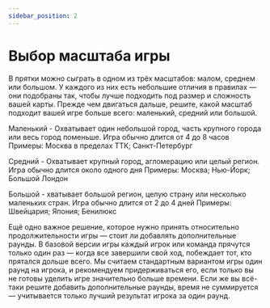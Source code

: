 ```yaml
---
sidebar_position: 2
---
```


# Выбор масштаба игры

В прятки можно сыграть в одном из трёх масштабов: малом, среднем или большом. У каждого из них есть небольшие отличия в правилах — они подобраны так, чтобы лучше подходить под размер и сложность вашей карты. Прежде чем двигаться дальше, решите, какой масштаб подходит вашей игре больше всего: маленький, средний или большой.

Маленький - Охватывает один небольшой город, часть крупного города или весь город поменьше. Игра обычно длится от 4 до 8 часов Примеры: Москва в пределах ТТК; Санкт-Петербург

Средний - Охватывает крупный город, агломерацию или целый регион. Игра обычно длится около одного дня Примеры: Москва; Нью-Йорк; Большой Лондон

Большой - хватывает большой регион, целую страну или несколько маленьких стран. Игра обычно длится от 2 до 4 дней Примеры: Швейцария; Япония; Бенилюкс


Ещё одно важное решение, которое нужно принять относительно продолжительности игры — стоит ли добавлять дополнительные раунды. В базовой версии игры каждый игрок или команда прячутся только один раз — когда все завершили свой ход, побеждает тот, кто прятался дольше всего. Мы считаем стандартным вариантом игры один раунд на игрока, и рекомендуем придерживаться его, если только вы не готовы уделить игре значительно больше времени. Если же вы всё-таки решите добавить дополнительные раунды, время не суммируется — учитывается только лучший результат игрока за один раунд.
